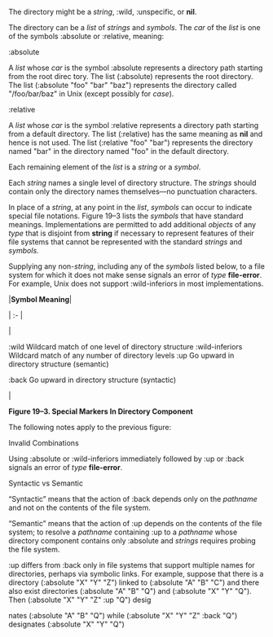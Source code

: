  The directory might be a *string*, :wild, :unspecific, or **nil**. 



The directory can be a *list* of *strings* and *symbols*. The *car* of the *list* is one of the symbols :absolute or :relative, meaning: 



:absolute 



A *list* whose *car* is the symbol :absolute represents a directory path starting from the root direc tory. The list (:absolute) represents the root directory. The list (:absolute "foo" "bar" "baz") represents the directory called "/foo/bar/baz" in Unix (except possibly for *case*). 



:relative 



A *list* whose *car* is the symbol :relative represents a directory path starting from a default directory. The list (:relative) has the same meaning as **nil** and hence is not used. The list (:relative "foo" "bar") represents the directory named "bar" in the directory named "foo" in the default directory. 



Each remaining element of the *list* is a *string* or a *symbol*. 







 



 



Each *string* names a single level of directory structure. The *strings* should contain only the directory names themselves—no punctuation characters. 



In place of a *string*, at any point in the *list*, *symbols* can occur to indicate special file notations. Figure 19–3 lists the *symbols* that have standard meanings. Implementations are permitted to add additional *objects* of any *type* that is disjoint from **string** if necessary to represent features of their file systems that cannot be represented with the standard *strings* and *symbols*. 



Supplying any non-*string*, including any of the *symbols* listed below, to a file system for which it does not make sense signals an error of *type* **file-error**. For example, Unix does not support :wild-inferiors in most implementations. 



|**Symbol Meaning**|

| :- |

|<p>:wild Wildcard match of one level of directory structure :wild-inferiors Wildcard match of any number of directory levels :up Go upward in directory structure (semantic) </p><p>:back Go upward in directory structure (syntactic)</p>|





**Figure 19–3. Special Markers In Directory Component** 



The following notes apply to the previous figure: 



Invalid Combinations 



Using :absolute or :wild-inferiors immediately followed by :up or :back signals an error of *type* **file-error**. 



Syntactic vs Semantic 



“Syntactic” means that the action of :back depends only on the *pathname* and not on the contents of the file system. 



“Semantic” means that the action of :up depends on the contents of the file system; to resolve a *pathname* containing :up to a *pathname* whose directory component contains only :absolute and *strings* requires probing the file system. 



:up differs from :back only in file systems that support multiple names for directories, perhaps via symbolic links. For example, suppose that there is a directory (:absolute "X" "Y" "Z") linked to (:absolute "A" "B" "C") and there also exist directories (:absolute "A" "B" "Q") and (:absolute "X" "Y" "Q"). Then (:absolute "X" "Y" "Z" :up "Q") desig 



nates (:absolute "A" "B" "Q") while (:absolute "X" "Y" "Z" :back "Q") designates (:absolute "X" "Y" "Q") 







 



 



